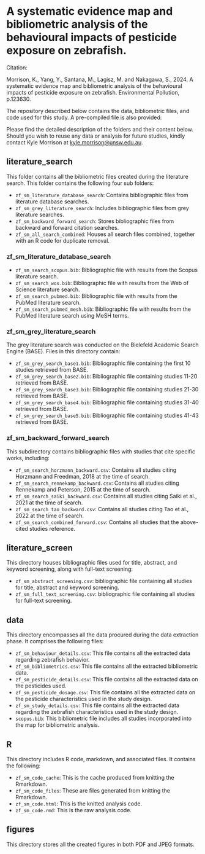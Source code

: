 # A systematic evidence map and bibliometric analysis of the behavioural impacts of pesticide exposure on zebrafish.

Citation: 

Morrison, K., Yang, Y., Santana, M., Lagisz, M. and Nakagawa, S., 2024. A systematic evidence map and bibliometric analysis of the behavioural impacts of pesticide exposure on zebrafish. Environmental Pollution, p.123630.

The repository described below contains the data, bibliometric files, and code used for this study. A pre-compiled file is also provided:

Please find the detailed description of the folders and their content below. Should you wish to reuse any data or analysis for future studies, kindly contact Kyle Morrison at kyle.morrison@unsw.edu.au.

## literature_search 
This folder contains all the bibliometric files created during the literature search. This folder contains the following four sub folders:
- `zf_sm_literature_database_search`: Contains bibliographic files from literature database searches.
- `zf_sm_grey_literature_search`: Includes bibliographic files from grey literature searches.
- `zf_sm_backward_forward_search`: Stores bibliographic files from backward and forward citation searches.
- `zf_sm_all_search_combined`: Houses all search files combined, together with an R code for duplicate removal.

### zf_sm_literature_database_search
- `zf_sm_search_scopus.bib`: Bibliographic file with results from the Scopus literature search.
- `zf_sm_search_wos.bib`: Bibliographic file with results from the Web of Science literature search.
- `zf_sm_search_pubmed.bib`: Bibliographic file with results from the PubMed literature search.
- `zf_sm_search_pubmed_mesh.bib`: Bibliographic file with results from the PubMed literature search using MeSH terms.

### zf_sm_grey_literature_search
The grey literature search was conducted on the Bielefeld Academic Search Engine (BASE). Files in this directory contain:
- `zf_sm_grey_search_base1.bib`: Bibliographic file containing the first 10 studies retrieved from BASE.
- `zf_sm_grey_search_base2.bib`: Bibliographic file containing studies 11-20 retrieved from BASE.
- `zf_sm_grey_search_base3.bib`: Bibliographic file containing studies 21-30 retrieved from BASE.
- `zf_sm_grey_search_base4.bib`: Bibliographic file containing studies 31-40 retrieved from BASE.
- `zf_sm_grey_search_base5.bib`: Bibliographic file containing studies 41-43 retrieved from BASE.

### zf_sm_backward_forward_search
This subdirectory contains bibliographic files with studies that cite specific works, including:
- `zf_sm_search_horzmann_backward.csv`: Contains all studies citing Horzmann and Freedman, 2018 at the time of search.
- `zf_sm_search_rennekamp_backward.csv`: Contains all studies citing Rennekamp and Peterson, 2015 at the time of search.
- `zf_sm_search_saiki_backward.csv`: Contains all studies citing Saiki et al., 2021 at the time of search.
- `zf_sm_search_tao_backward.csv`: Contains all studies citing Tao et al., 2022 at the time of search.
- `zf_sm_search_combined_forward.csv`: Contains all studies that the above-cited studies reference.

## literature_screen
This directory houses bibliographic files used for title, abstract, and keyword screening, along with full-text screening:
- `zf_sm_abstract_screening.csv`: bibliographic file containing all studies for title, abstract and keyword screening.
- `zf_sm_full_text_screening.csv`: bibliographic file containing all studies for full-text screening. 

## data
This directory encompasses all the data procured during the data extraction phase. It comprises the following files:
- `zf_sm_behaviour_details.csv`: This file contains all the extracted data regarding zebrafish behavior.
- `zf_sm_bibliometrics.csv`: This file contains all the extracted bibliometric data.
- `zf_sm_pesticide_details.csv`: This file contains all the extracted data on the pesticides used.
- `zf_sm_pesticide_dosage.csv`: This file contains all the extracted data on the pesticide characteristics used in the study design.
- `zf_sm_study_details.csv`: This file contains all the extracted data regarding the zebrafish characteristics used in the study design.
- `scopus.bib`: This bibliometric file includes all studies incorporated into the map for bibliometric analysis.

## R
This directory includes R code, markdown, and associated files. It contains the following:
- `zf_sm_code_cache`: This is the cache produced from knitting the Rmarkdown.
- `zf_sm_code_files`: These are files generated from knitting the Rmarkdown.
- `zf_sm_code.html`: This is the knitted analysis code.
- `zf_sm_code.rmd`: This is the raw analysis code.

## figures
This directory stores all the created figures in both PDF and JPEG formats.
